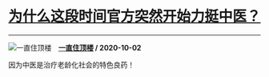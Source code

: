 # [为什么这段时间官方突然开始力挺中医？](https://www.zhihu.com/answer/1503389494)

-----------------------------------------------------------------

![一直住顶楼](https://pic2.zhimg.com/v2-f4b1eef5da4162f4a5b097741f5b791c.jpg?source=1940ef5c "一直住顶楼")&emsp;**[一直住顶楼](https://www.zhihu.com/people/yi-zhi-zhu-ding-lou) / 2020-10-02**

因为中医是治疗老龄化社会的特色良药！

